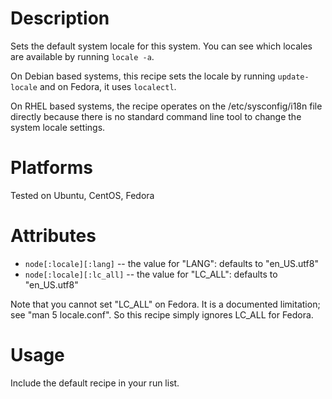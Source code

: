 Description
===========

Sets the default system locale for this system.  You can see which locales 
are available by running `locale -a`.

On Debian based systems, this recipe sets the locale by running `update-locale`
and on Fedora, it uses `localectl`.

On RHEL based systems, the recipe operates on the /etc/sysconfig/i18n file
directly because there is no standard command line tool to change the system
locale settings.

Platforms
=========

Tested on Ubuntu, CentOS, Fedora

Attributes
==========

* `node[:locale][:lang]` -- the value for "LANG": defaults to "en_US.utf8"
* `node[:locale][:lc_all]` -- the value for "LC_ALL": defaults to "en_US.utf8"

Note that you cannot set "LC_ALL" on Fedora.  It is a documented limitation; 
see "man 5 locale.conf".  So this recipe simply ignores LC_ALL for Fedora.

Usage
=====

Include the default recipe in your run list.
